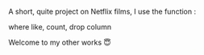 A short, quite  project on Netflix films, 
I use the function :

where like,
count,
drop column

Welcome to my other works 😇
